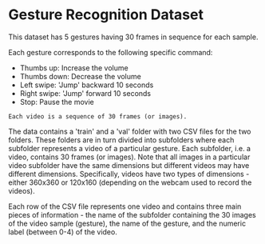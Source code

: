 # Gesture Recognition Dataset

This dataset has 5 gestures having 30 frames in sequence for each sample.

Each gesture corresponds to the following specific command:
- Thumbs up:  Increase the volume
- Thumbs down: Decrease the volume
- Left swipe: 'Jump' backward 10 seconds
- Right swipe: 'Jump' forward 10 seconds  
- Stop: Pause the movie
 
`Each video is a sequence of 30 frames (or images).`

The data contains a 'train' and a 'val' folder with two CSV files for the two folders. These folders are in turn divided into subfolders where each subfolder represents a video of a particular gesture. Each subfolder, i.e. a video, contains 30 frames (or images). Note that all images in a particular video subfolder have the same dimensions but different videos may have different dimensions. Specifically, videos have two types of dimensions - either 360x360 or 120x160 (depending on the webcam used to record the videos).  

Each row of the CSV file represents one video and contains three main pieces of information - the name of the subfolder containing the 30 images of the video sample (gesture), the name of the gesture, and the numeric label (between 0-4) of the video.
